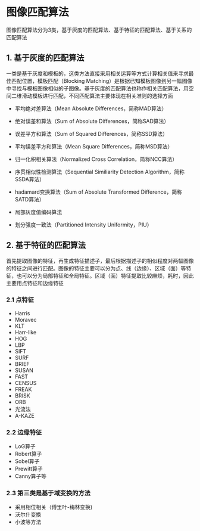 
# 图像匹配算法

<!-- .. toctree::
   :maxdepth: 2
   :glob: -->


图像匹配算法分为3类，基于灰度的匹配算法、基于特征的匹配算法、基于关系的匹配算法

## 1. 基于灰度的匹配算法

  一类是基于灰度和模板的，这类方法直接采用相关运算等方式计算相关值来寻求最佳匹配位置，模板匹配（Blocking Matching）是根据已知模板图像到另一幅图像中寻找与模板图像相似的子图像。基于灰度的匹配算法也称作相关匹配算法，用空间二维滑动模板进行匹配，不同匹配算法主要体现在相关准则的选择方面

* 平均绝对差算法（Mean Absolute Differences，简称MAD算法）

* 绝对误差和算法（Sum of Absolute Differences，简称SAD算法）

* 误差平方和算法（Sum of Squared Differences，简称SSD算法）

* 平均误差平方和算法（Mean Square Differences，简称MSD算法）

* 归一化积相关算法（Normalized Cross Correlation，简称NCC算法）

* 序贯相似性检测算法（Sequential Similiarity Detection Algorithm，简称SSDA算法）

* hadamard变换算法（Sum of Absolute Transformed Difference，简称SATD算法）

* 局部灰度值编码算法

* 划分强度一致法（Partitioned Intensity Uniformity，PIU）


## 2. 基于特征的匹配算法

  首先提取图像的特征，再生成特征描述子，最后根据描述子的相似程度对两幅图像的特征之间进行匹配。图像的特征主要可以分为点、线（边缘）、区域（面）等特征，也可以分为局部特征和全局特征。区域（面）特征提取比较麻烦，耗时，因此主要用点特征和边缘特征

### 2.1 点特征

- Harris      
- Moravec
- KLT
- Harr-like    
- HOG          
- LBP          
- SIFT        
- SURF       
- BRIEF
- SUSAN
- FAST      
- CENSUS
- FREAK
- BRISK
- ORB   
- 光流法 
- A-KAZE


### 2.2 边缘特征

- LoG算子
- Robert算子
- Sobel算子
- Prewitt算子
- Canny算子等


### 2.3 第三类是基于域变换的方法

- 采用相位相关（傅里叶-梅林变换)
- 沃尔什变换
- 小波等方法
